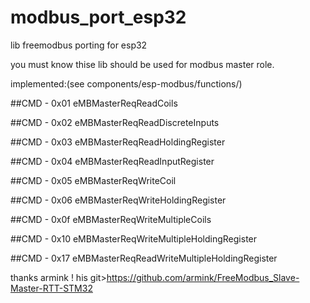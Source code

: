 # modbus_port_esp32
lib freemodbus porting for esp32 

you must know thise lib should be used for modbus master role.



implemented:(see components/esp-modbus/functions/)

##CMD - 0x01
eMBMasterReqReadCoils

##CMD - 0x02
eMBMasterReqReadDiscreteInputs

##CMD - 0x03
eMBMasterReqReadHoldingRegister

##CMD - 0x04
eMBMasterReqReadInputRegister

##CMD - 0x05
eMBMasterReqWriteCoil

##CMD - 0x06
eMBMasterReqWriteHoldingRegister

##CMD - 0x0f
eMBMasterReqWriteMultipleCoils

##CMD - 0x10
eMBMasterReqWriteMultipleHoldingRegister

##CMD - 0x17
eMBMasterReqReadWriteMultipleHoldingRegister













thanks armink ! his git>https://github.com/armink/FreeModbus_Slave-Master-RTT-STM32
